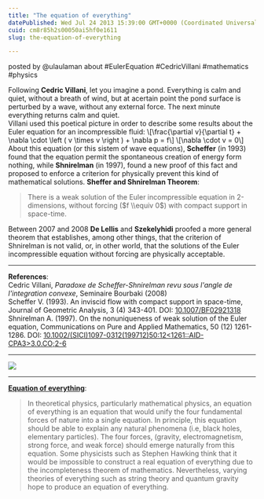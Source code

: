 ```yaml
---
title: "The equation of everything"
datePublished: Wed Jul 24 2013 15:39:00 GMT+0000 (Coordinated Universal Time)
cuid: cm8r85h2s00050ai5hf0e1611
slug: the-equation-of-everything

---
```



posted by @ulaulaman about #EulerEquation #CedricVillani #mathematics #physics

Following **Cedric Villani**, let you imagine a pond. Everything is calm and quiet, without a breath of wind, but at acertain point the pond surface is perturbed by a wave, without any external force. The next minute everything returns calm and quiet.  
Villani used this poetical picture in order to describe some results about the Euler equation for an incompressible fluid: \\\[\\frac{\\partial v}{\\partial t} + \\nabla \\cdot \\left ( v \\times v \\right ) + \\nabla p = f\\\] \\\[\\nabla \\cdot v = 0\\\] About this equation (or this sistem of wave equations), **Scheffer** (in 1993) found that the equation permit the spontaneous creation of energy form nothing, while **Shnirelman** (in 1997), found a new proof of this fact and proposed to enforce a criterion for physically prevent this kind of mathematical solutions. **Sheffer and Shnirelman Theorem**:

> There is a weak solution of the Euler incompressible equation in 2-dimensions, without forcing ($f \\equiv 0$) with compact support in space-time.

Between 2007 and 2008 **De Lellis** and **Szekelyhidi** proofed a more general theorem that establishes, among other things, that the criterion of Shnirelman is not valid, or, in other world, that the solutions of the Euler incompressible equation without forcing are physically acceptable.

* * *

**References**:  
Cedric Villani, _Paradoxe de Scheffer-Shnirelman revu sous l'angle de l'integration convexe_, Seminaire Bourbaki (2008)  
Scheffer V. (1993). An inviscid flow with compact support in space-time, Journal of Geometric Analysis, 3 (4) 343-401. DOI: [10.1007/BF02921318](http://dx.doi.org/10.1007%2FBF02921318)  
Shnirelman A. (1997). On the nonuniqueness of weak solution of the Euler equation, Communications on Pure and Applied Mathematics, 50 (12) 1261-1286. DOI: [10.1002/(SICI)1097-0312(199712)50:12<1261::AID-CPA3>3.0.CO;2-6](http://dx.doi.org/10.1002%2F%28SICI%291097-0312%28199712%2950%3A12%3C1261%3A%3AAID-CPA3%3E3.0.CO%3B2-6)

* * *

[![](https://cdn.hashnode.com/res/hashnode/image/upload/v1743072146345/40cc3a78-a5c4-40aa-accc-76c6a08608f7.jpeg)](http://www.math.wisc.edu/~miller/old/m223-96/progs/progs1.htm)

* * *

[**Equation of everything**](http://en.wikipedia.org/wiki/Equation_of_everything):

> In theoretical physics, particularly mathematical physics, an equation of everything is an equation that would unify the four fundamental forces of nature into a single equation. In principle, this equation should be able to explain any natural phenomena (i.e, black holes, elementary particles). The four forces, (gravity, electromagnetism, strong force, and weak force) should emerge naturally from this equation. Some physicists such as Stephen Hawking think that it would be impossible to construct a real equation of everything due to the incompleteness theorem of mathematics. Nevertheless, varying theories of everything such as string theory and quantum gravity hope to produce an equation of everything.